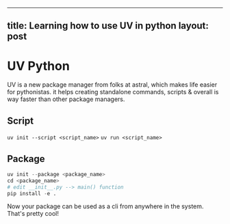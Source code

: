 
---
title: Learning how to use UV in python
layout: post
---

# UV Python
UV is a new package manager from folks at astral, which makes life easier for pythonistas.
it helps creating standalone commands, scripts & overall is way faster than other package managers.

## Script
`uv init --script <script_name>`
`uv run <script_name>`

## Package
```python
uv init --package <package_name>
cd <package_name>
# edit __init__.py --> main() function
pip install -e .
```
Now your package can be used as a cli from anywhere in the system. That's pretty cool!

